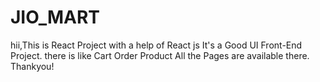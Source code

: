 # JIO_MART
hii,This is React Project with a help of React js It's a Good UI Front-End Project. there is like Cart Order Product All the Pages are available there. Thankyou!
